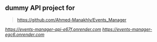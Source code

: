 ## dummy API project for

>https://github.com/Ahmed-Manakhly/Events_Manager
>
*https://events-manager-api-e67f.onrender.com*
*https://events-manager-egc6.onrender.com*
